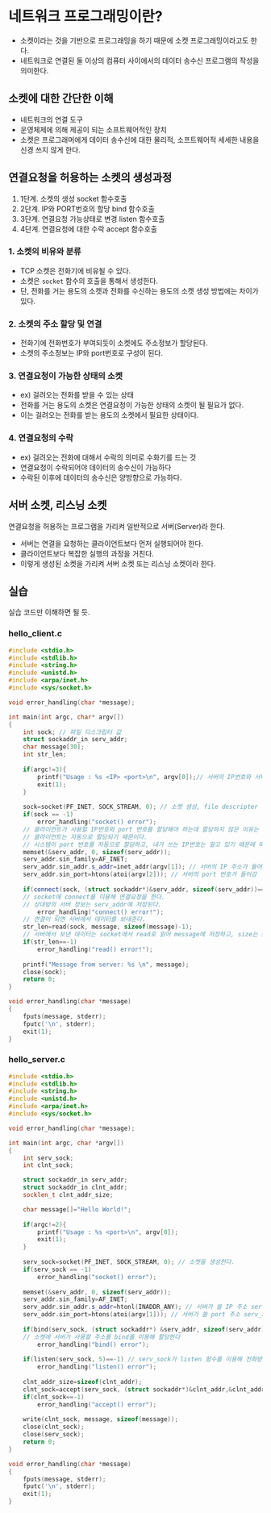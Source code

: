 # 네트워크 프로그래밍이란?
- 소켓이라는 것을 기반으로 프로그래밍을 하기 때문에 소켓 프로그래밍이라고도 한다.
- 네트워크로 연결된 둘 이상의 컴퓨터 사이에서의 데이터 송수신 프로그램의 작성을 의미한다.
## 소켓에 대한 간단한 이해
- 네트워크의 연결 도구
- 운영체제에 의해 제공이 되는 소프트웨어적인 장치
- 소켓은 프로그래머에게 데이터 송수신에 대한 물리적, 소프트웨어적 세세한 내용을 신경 쓰지 않게 한다.
## 연결요청을 허용하는 소켓의 생성과정
1. 1단계. 소켓의 생성 socket 함수호출
2. 2단계. IP와 PORT번호의 할당 bind 함수호출
3. 3단계. 연결요청 가능상태로 변경 listen 함수호출
4. 4단계. 연결요청에 대한 수락 accept 함수호출
### 1. 소켓의 비유와 분류
- TCP 소켓은 전화기에 비유될 수 있다.
- 소켓은 `socket` 함수의 호출을 통해서 생성한다.
- 단, 전화를 거는 용도의 소켓과 전화를 수신하는 용도의 소켓 생성 방법에는 차이가 있다.
### 2. 소켓의 주소 할당 및 연결
- 전화기에 전화번호가 부여되듯이 소켓에도 주소정보가 할당된다.
- 소켓의 주소정보는 IP와 port번호로 구성이 된다.
### 3. 연결요청이 가능한 상태의 소켓
- ex) 걸려오는 전화를 받을 수 있는 상태
- 전화를 거는 용도의 소켓은 연결요청이 가능한 상태의 소켓이 될 필요가 없다.
- 이는 걸려오는 전화를 받는 용도의 소켓에서 필요한 상태이다.
### 4. 연결요청의 수락
- ex) 걸려오는 전화에 대해서 수락의 의미로 수화기를 드는 것
- 연결요청이 수락되어야 데이터의 송수신이 가능하다
- 수락된 이후에 데이터의 송수신은 양방향으로 가능하다.
## 서버 소켓, 리스닝 소켓
연결요청을 허용하는 프로그램을 가리켜 일반적으로 서버(Server)라 한다.
- 서버는 연결을 요청하는 클라이언트보다 먼저 실행되어야 한다.
- 클라이언트보다 복잡한 실행의 과정을 거친다.
- 이렇게 생성된 소켓을 가리켜 서버 소켓 또는 리스닝 소켓이라 한다.

## 실습
실습 코드만 이해하면 될 듯.
### hello_client.c
```cpp
#include <stdio.h>
#include <stdlib.h>
#include <string.h>
#include <unistd.h>
#include <arpa/inet.h>
#include <sys/socket.h>

void error_handling(char *message);

int main(int argc, char* argv[])
{
	int sock; // 파일 디스크립터 값 
	struct sockaddr_in serv_addr;
	char message[30];
	int str_len;
	
	if(argc!=3){
		printf("Usage : %s <IP> <port>\n", argv[0]);// 서버의 IP번호와 서버의 port 번호
		exit(1);
	}
	
	sock=socket(PF_INET, SOCK_STREAM, 0); // 소켓 생성, file descripter 반환
	if(sock == -1)
		error_handling("socket() error");
	// 클라이언트가 사용할 IP번호와 port 번호를 할당해야 하는데 할당하지 않은 이유는
	// 클라이언트는 자동으로 할당되기 때문이다.
	// 시스템이 port 번호를 자동으로 할당하고, 내가 쓰는 IP번호는 알고 있기 때문에 따로 bind 해주지 않아도 된다.
	memset(&serv_addr, 0, sizeof(serv_addr));
	serv_addr.sin_family=AF_INET;
	serv_addr.sin_addr.s_addr=inet_addr(argv[1]); // 서버의 IP 주소가 들어감
	serv_addr.sin_port=htons(atoi(argv[2])); // 서버의 port 번호가 들어감
		
	if(connect(sock, (struct sockaddr*)&serv_addr, sizeof(serv_addr))==-1)
	// socket에 connect를 이용해 연결요청을 한다. 
	// 상대방의 서버 정보는 serv_addr에 저장된다.
		error_handling("connect() error!");
	// 연결이 되면 서버에서 데이터를 보내준다.
	str_len=read(sock, message, sizeof(message)-1); 
	// 서버에서 보낸 데이터는 socket에서 read로 읽어 message에 저장하고, size는 str_len에 저장한다.
	if(str_len==-1)
		error_handling("read() error!");
	
	printf("Message from server: %s \n", message);  
	close(sock);
	return 0;
}

void error_handling(char *message)
{
	fputs(message, stderr);
	fputc('\n', stderr);
	exit(1);
}

```

### hello_server.c
```cpp
#include <stdio.h>
#include <stdlib.h>
#include <string.h>
#include <unistd.h>
#include <arpa/inet.h>
#include <sys/socket.h>

void error_handling(char *message);

int main(int argc, char *argv[])
{
	int serv_sock;
	int clnt_sock;

	struct sockaddr_in serv_addr;
	struct sockaddr_in clnt_addr;
	socklen_t clnt_addr_size;

	char message[]="Hello World!";
	
	if(argc!=2){
		printf("Usage : %s <port>\n", argv[0]);
		exit(1);
	}
	
	serv_sock=socket(PF_INET, SOCK_STREAM, 0); // 소켓을 생성한다.
	if(serv_sock == -1)
		error_handling("socket() error");
	
	memset(&serv_addr, 0, sizeof(serv_addr));
	serv_addr.sin_family=AF_INET;
	serv_addr.sin_addr.s_addr=htonl(INADDR_ANY); // 서버가 쓸 IP 주소 serv_addr 구조체에 저장
	serv_addr.sin_port=htons(atoi(argv[1])); // 서버가 쓸 port 주소 serv_addr 구조체에 저장
	
	if(bind(serv_sock, (struct sockaddr*) &serv_addr, sizeof(serv_addr))==-1)
	// 소켓에 서버가 사용할 주소를 bind를 이용해 할당한다
		error_handling("bind() error"); 
	
	if(listen(serv_sock, 5)==-1) // serv_sock가 listen 함수를 이용해 전화받을 수 있는 상태로 바뀐다. (일반 소켓이 서버 소켓으로 바뀐다.)
		error_handling("listen() error");
	
	clnt_addr_size=sizeof(clnt_addr);  
	clnt_sock=accept(serv_sock, (struct sockaddr*)&clnt_addr,&clnt_addr_size); // 전화를 받는 함수, 상대방에 대한 정보는 clnt_addr에 저장하고 clnt_sock에 저장한다.
	if(clnt_sock==-1)
		error_handling("accept() error");  
	
	write(clnt_sock, message, sizeof(message));
	close(clnt_sock);	
	close(serv_sock);
	return 0;
}

void error_handling(char *message)
{
	fputs(message, stderr);
	fputc('\n', stderr);
	exit(1);
}

```